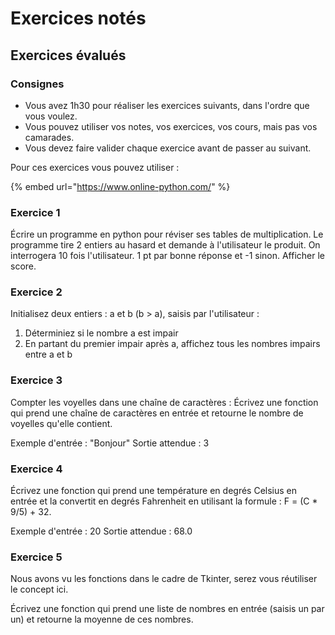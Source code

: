 # Exercices notés

## Exercices évalués

### Consignes

* Vous avez 1h30 pour réaliser les exercices suivants, dans l'ordre que vous voulez.
* Vous pouvez utiliser vos notes, vos exercices, vos cours, mais pas vos camarades.
* Vous devez faire valider chaque exercice avant de passer au suivant.

Pour ces exercices vous pouvez utiliser :

{% embed url="https://www.online-python.com/" %}

### Exercice 1

Écrire un programme en python pour réviser ses tables de multiplication. Le programme tire 2 entiers au hasard et demande à l'utilisateur le produit. On interrogera 10 fois l'utilisateur. 1 pt par bonne réponse et -1 sinon. Afficher le score.

### Exercice 2

Initialisez deux entiers : a et b (b > a), saisis par l'utilisateur :

1. Déterminiez si le nombre a est impair
2. En partant du premier impair après a, affichez tous les nombres impairs entre a et b

### Exercice 3

Compter les voyelles dans une chaîne de caractères : Écrivez une fonction qui prend une chaîne de caractères en entrée et retourne le nombre de voyelles qu'elle contient.

Exemple d'entrée : "Bonjour" Sortie attendue : 3

### Exercice 4

Écrivez une fonction qui prend une température en degrés Celsius en entrée et la convertit en degrés Fahrenheit en utilisant la formule : F = (C \* 9/5) + 32.

Exemple d'entrée : 20 Sortie attendue : 68.0

### Exercice 5

Nous avons vu les fonctions dans le cadre de Tkinter, serez vous réutiliser le concept ici.

Écrivez une fonction qui prend une liste de nombres en entrée (saisis un par un) et retourne la moyenne de ces nombres.
